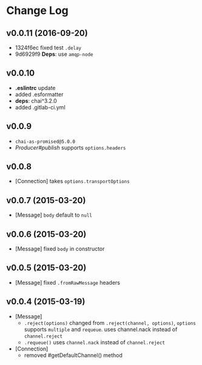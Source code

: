 # Change Log

## v0.0.11 (2016-09-20)
* 1324f6ec fixed test `.delay`
* 9d6929f9 **Deps**: use `amqp-node`


## v0.0.10
* **.eslintrc** update
* added .esformatter
* **deps**: chai^3.2.0
* added .gitlab-ci.yml

## v0.0.9
* `chai-as-promised@5.0.0`
* *Producer#publish* supports `options.headers`

## v0.0.8
* [Connection] takes `options.transportOptions`

## v0.0.7 (2015-03-20)
* [Message] `body` default to `null`

## v0.0.6 (2015-03-20)
* [Message] fixed `body` in constructor

## v0.0.5 (2015-03-20)
* [Message] fixed `.fromRawMessage` headers

## v0.0.4 (2015-03-19)
* [Message]
    - `.reject(options)` changed from `.reject(channel, options)`, `options` supports `multiple` and `requeue`. uses channel.nack instead of `channel.reject`
    - `.requeue()` uses `channel.nack` instead of `channel.reject`
* [Connection]
    - removed #getDefaultChannel() method
